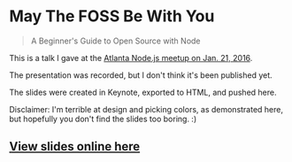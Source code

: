 # May The FOSS Be With You

> A Beginner's Guide to Open Source with Node

This is a talk I gave at the [Atlanta Node.js meetup on Jan. 21, 2016](http://www.meetup.com/Atlanta-Nodejs-Developers/events/226261192/).

The presentation was recorded, but I don't think it's been published yet.

The slides were created in Keynote, exported to HTML, and pushed here.

Disclaimer: I'm terrible at design and picking colors, as demonstrated here, but
hopefully you don't find the slides too boring. :)

## [View slides online here](http://nexdrew.github.io/mtfbwy)
